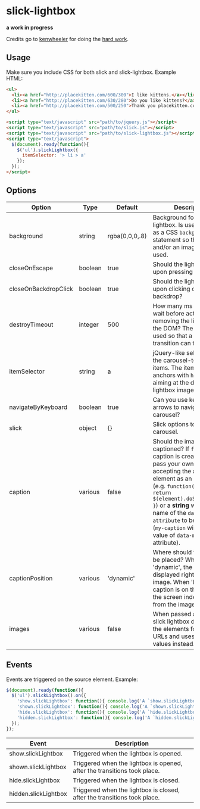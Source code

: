 # slick-lightbox

**a work in progress**

Credits go to [kenwheeler](https://github.com/kenwheeler) for doing the [hard work](https://github.com/kenwheeler/slick).

## Usage

Make sure you include CSS for both slick and slick-lightbox. Example HTML:

```html
<ul>
  <li><a href="http://placekitten.com/600/300">I like kittens.</a></li>
  <li><a href="http://placekitten.com/630/280">Do you like kittens?</a></li>
  <li><a href="http://placekitten.com/500/250">Thank you placekitten.com.</a></li>
</ul>

<script type="text/javascript" src="path/to/jquery.js"></script>
<script type="text/javascript" src="path/to/slick.js"></script>
<script type="text/javascript" src="path/to/slick-lightbox.js"></script>
<script type="text/javascript">
  $(document).ready(function(){
    $('ul').slickLightbox({
      itemSelector: '> li > a'
    });
  });
</script>
```

## Options

Option               | Type    | Default        | Description
------               | ----    | -------        | -----------
background           | string  | rgba(0,0,0,.8) | Background for the lightbox. Is used directly as a CSS `background` statement so that color and/or an image can be used.
closeOnEscape        | boolean | true           | Should the lightbox close upon pressing ESC?
closeOnBackdropClick | boolean | true           | Should the lightbox close upon clicking on backdrop?
destroyTimeout       | integer | 500            | How many ms should we wait before actually removing the lightbox from the DOM? The default is used so that a 0.5s opacity transition can take place.
itemSelector         | string  | a              | jQuery-like selector for the carousel-to-create items. The items should be anchors with `href` attribute aiming at the desired lightbox image.
navigateByKeyboard   | boolean | true           | Can you use keyboard arrows to navigate the carousel?
slick                | object  | {}             | Slick options to pass to the carousel.
caption              | various | false          | Should the images be captioned? If `false`, no caption is created. You can pass your own **function** accepting the anchor element as an attribute (e.g. `function(element) { return $(element).doSomething(); }`) or a **string** with the name of the `data-attribute` to be fetched (`my-caption` will get the value of `data-my-caption` attribute).
captionPosition      | various | 'dynamic'      | Where should the caption be placed? When set to 'dynamic', the caption is displayed right under the image. When 'bottom', the caption is on the bottom of the screen independent from the image size.
images               | various | false          | When passed an array, slick lightbox doesn't scan the elements for image URLs and uses array's values instead.

## Events

Events are triggered on the source element. Example:

```javascript
$(document).ready(function(){
  $('ul').slickLightbox().on({
    'show.slickLightbox': function(){ console.log('A `show.slickLightbox` event triggered.'); },1
    'shown.slickLightbox': function(){ console.log('A `shown.slickLightbox` event triggered.'); },
    'hide.slickLightbox': function(){ console.log('A `hide.slickLightbox` event triggered.'); },
    'hidden.slickLightbox': function(){ console.log('A `hidden.slickLightbox` event triggered.'); }
  });
});
```

Event                | Description
------               | ----
show.slickLightbox   | Triggered when the lightbox is opened.
shown.slickLightbox  | Triggered when the lightbox is opened, after the transitions took place.
hide.slickLightbox   | Triggered when the lightbox is closed.
hidden.slickLightbox | Triggered when the lightbox is closed, after the transitions took place.